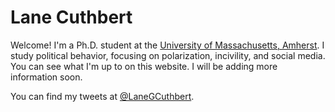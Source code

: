 # Lane Cuthbert
Welcome! I'm a Ph.D. student at the [University of Massachusetts, Amherst](https://polsci.umass.edu/). I study political behavior, focusing on polarization, incivility, and social media. You can see what I'm up to on this website. I will be adding more information soon.

You can find my tweets at [@LaneGCuthbert](https://twitter.com/LaneGCuthbert). 
